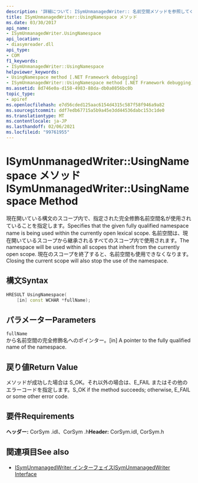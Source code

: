 ```yaml
---
description: '詳細について: ISymUnmanagedWriter:: 名前空間メソッドを参照してください。'
title: ISymUnmanagedWriter::UsingNamespace メソッド
ms.date: 03/30/2017
api_name:
- ISymUnmanagedWriter.UsingNamespace
api_location:
- diasymreader.dll
api_type:
- COM
f1_keywords:
- ISymUnmanagedWriter::UsingNamespace
helpviewer_keywords:
- UsingNamespace method [.NET Framework debugging]
- ISymUnmanagedWriter::UsingNamespace method [.NET Framework debugging]
ms.assetid: 8d746e0a-d158-4983-88da-db0a0856bc0b
topic_type:
- apiref
ms.openlocfilehash: e7d56cded125aac6154d4315c587f58f946a9a82
ms.sourcegitcommit: ddf7edb67715a5b9a45e3dd44536dabc153c1de0
ms.translationtype: MT
ms.contentlocale: ja-JP
ms.lasthandoff: 02/06/2021
ms.locfileid: "99761955"
---
```

# <a name="isymunmanagedwriterusingnamespace-method"></a><span data-ttu-id="7a2f6-103">ISymUnmanagedWriter::UsingNamespace メソッド</span><span class="sxs-lookup"><span data-stu-id="7a2f6-103">ISymUnmanagedWriter::UsingNamespace Method</span></span>

<span data-ttu-id="7a2f6-104">現在開いている構文のスコープ内で、指定された完全修飾名前空間名が使用されていることを指定します。</span><span class="sxs-lookup"><span data-stu-id="7a2f6-104">Specifies that the given fully qualified namespace name is being used within the currently open lexical scope.</span></span> <span data-ttu-id="7a2f6-105">名前空間は、現在開いているスコープから継承されるすべてのスコープ内で使用されます。</span><span class="sxs-lookup"><span data-stu-id="7a2f6-105">The namespace will be used within all scopes that inherit from the currently open scope.</span></span> <span data-ttu-id="7a2f6-106">現在のスコープを終了すると、名前空間も使用できなくなります。</span><span class="sxs-lookup"><span data-stu-id="7a2f6-106">Closing the current scope will also stop the use of the namespace.</span></span>  
  
## <a name="syntax"></a><span data-ttu-id="7a2f6-107">構文</span><span class="sxs-lookup"><span data-stu-id="7a2f6-107">Syntax</span></span>  
  
```cpp  
HRESULT UsingNamespace(  
    [in] const WCHAR *fullName);  
```  
  
## <a name="parameters"></a><span data-ttu-id="7a2f6-108">パラメーター</span><span class="sxs-lookup"><span data-stu-id="7a2f6-108">Parameters</span></span>  

 `fullName`  
 <span data-ttu-id="7a2f6-109">から名前空間の完全修飾名へのポインター。</span><span class="sxs-lookup"><span data-stu-id="7a2f6-109">[in] A pointer to the fully qualified name of the namespace.</span></span>  
  
## <a name="return-value"></a><span data-ttu-id="7a2f6-110">戻り値</span><span class="sxs-lookup"><span data-stu-id="7a2f6-110">Return Value</span></span>  

 <span data-ttu-id="7a2f6-111">メソッドが成功した場合は S_OK。それ以外の場合は、E_FAIL またはその他のエラーコードを指定します。</span><span class="sxs-lookup"><span data-stu-id="7a2f6-111">S_OK if the method succeeds; otherwise, E_FAIL or some other error code.</span></span>  
  
## <a name="requirements"></a><span data-ttu-id="7a2f6-112">要件</span><span class="sxs-lookup"><span data-stu-id="7a2f6-112">Requirements</span></span>  

 <span data-ttu-id="7a2f6-113">**ヘッダー:** CorSym .idl、CorSym .h</span><span class="sxs-lookup"><span data-stu-id="7a2f6-113">**Header:** CorSym.idl, CorSym.h</span></span>  
  
## <a name="see-also"></a><span data-ttu-id="7a2f6-114">関連項目</span><span class="sxs-lookup"><span data-stu-id="7a2f6-114">See also</span></span>

- [<span data-ttu-id="7a2f6-115">ISymUnmanagedWriter インターフェイス</span><span class="sxs-lookup"><span data-stu-id="7a2f6-115">ISymUnmanagedWriter Interface</span></span>](isymunmanagedwriter-interface.md)
